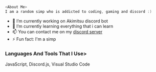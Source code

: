 ```objective-c
<About Me>
I am a random simp who is addicted to coding, gaming and discord :)
  ```
  
- 🔭 I’m currently working on Akimitsu discord bot
- 🌱 I’m currently learning everything that i can learn
- 📫 You can contact me on my [discord server](https://discord.gg/AwzQ6qQakE)
- ⚡ Fun fact: I'm a simp

### Languages And Tools That I Use>
  JavaScript, Discord.js, Visual Studio Code
